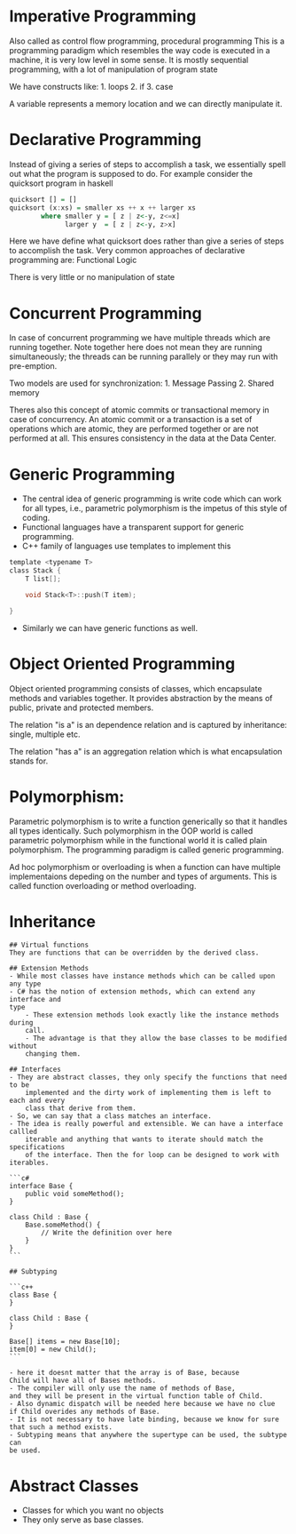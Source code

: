 Imperative Programming
======================
Also called as control flow programming, procedural programming
This is a programming paradigm which resembles the way code is executed in a
machine, it is very low level in some sense.
It is mostly sequential programming, with a lot of manipulation of program state

We have constructs like:
    1. loops
    2. if
    3. case

A variable represents a memory location and we can directly manipulate it.

Declarative Programming
=======================
Instead of giving a series of steps to accomplish a task, we essentially spell
out what the program is supposed to do. For example consider the quicksort
program in haskell

```hs
quicksort [] = []
quicksort (x:xs) = smaller xs ++ x ++ larger xs
        where smaller y = [ z | z<-y, z<=x]
              larger y  = [ z | z<-y, z>x]
```

Here we have define what quicksort does rather than give a series of steps to
accomplish the task. Very common approaches of declarative programming are:
    Functional
    Logic

There is very little or no manipulation of state

Concurrent Programming
======================
In case of concurrent programming we have multiple threads which are running
together. Note together here does not mean they are running simultaneously; the
threads can be running parallely or they may run with pre-emption.

Two models are used for synchronization:
    1. Message Passing
    2. Shared memory

Theres also this concept of atomic commits or transactional memory in case of
concurrency. An atomic commit or a transaction is a set of operations which are
atomic, they are performed together or are not performed at all. This ensures
consistency in the data at the Data Center.

Generic Programming
===================
- The central idea of generic programming is write code which can work for
    all types, i.e., parametric polymorphism is the impetus of this style of
    coding.
- Functional languages have a transparent support for generic programming.
- C++ family of languages use templates to implement this

```c
template <typename T>
class Stack {
    T list[];

    void Stack<T>::push(T item);

}
```

- Similarly we can have generic functions as well.

Object Oriented Programming
===========================
Object oriented programming consists of classes, which encapsulate methods and
variables together. It provides abstraction by the means of public, private and
protected members.

The relation "is a" is an dependence relation and is captured by
inheritance: single, multiple etc.

The relation "has a" is an aggregation relation which is what encapsulation
stands for.

# Polymorphism:
Parametric polymorphism is to write a function generically so that it handles
all types identically. Such polymorphism in the OOP world is called parametric
polymorphism while in the functional world it is called plain polymorphism.
The programming paradigm is called generic programming.

Ad hoc polymorphism or overloading is when a function can have multiple
implementaions depeding on the number and types of arguments. This is called
function overloading or method overloading.

# Inheritance
    ## Virtual functions
    They are functions that can be overridden by the derived class.

    ## Extension Methods
    - While most classes have instance methods which can be called upon any type
    - C# has the notion of extension methods, which can extend any interface and
    type
        - These extension methods look exactly like the instance methods during
        call.
        - The advantage is that they allow the base classes to be modified without
        changing them.

    ## Interfaces
    - They are abstract classes, they only specify the functions that need to be
        implemented and the dirty work of implementing them is left to each and every
        class that derive from them.
    - So, we can say that a class matches an interface.
    - The idea is really powerful and extensible. We can have a interface callled
        iterable and anything that wants to iterate should match the specifications
        of the interface. Then the for loop can be designed to work with iterables.

    ```c#
    interface Base {
        public void someMethod();
    }

    class Child : Base {
        Base.someMethod() {
            // Write the definition over here
        }
    }
    ```

    ## Subtyping

    ```c++
    class Base {
    }

    class Child : Base {
    }

    Base[] items = new Base[10];
    item[0] = new Child();
    ```

    - here it doesnt matter that the array is of Base, because
    Child will have all of Bases methods.
    - The compiler will only use the name of methods of Base,
    and they will be present in the virtual function table of Child.
    - Also dynamic dispatch will be needed here because we have no clue
    if Child overides any methods of Base.
    - It is not necessary to have late binding, because we know for sure
    that such a method exists.
    - Subtyping means that anywhere the supertype can be used, the subtype can
    be used.

# Abstract Classes
- Classes for which you want no objects
- They only serve as base classes.

